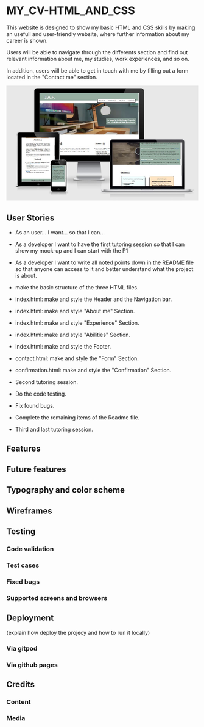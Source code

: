 # MY_CV-HTML_AND_CSS

This website is designed to show my basic HTML and CSS skills by making an usefull and user-friendly website, where further information about my career is shown.

Users will be able to navigate through the differents section and find out relevant information about me, my studies, work experiences, and so on.

In addition, users will be able to get in touch with me by filling out a form located in the "Contact me" section.  

![Responsice Mockup](./assets/images/wireframes.JPG)


## User Stories
- As an user... I want... so that I can...

- As a developer I want to have the first tutoring session so that I can show my mock-up and I can start with the P1
- As a developer I want to write all noted points down in the README file so that anyone can access to it and better understand what the project is about.

- make the basic structure of the three HTML files. 
- index.html: make and style the Header and the Navigation bar.
- index.html: make and style "About me" Section.
- index.html: make and style "Experience" Section.
- index.html: make and style "Abilities" Section.
- index.html: make and style the Footer.
- contact.html: make and style the "Form" Section.
- confirmation.html: make and style the "Confirmation" Section.
- Second tutoring session.
- Do the code testing.
- Fix found bugs.
- Complete the remaining items of the Readme file.
- Third and last tutoring session.

## Features

## Future features

## Typography and color scheme

## Wireframes



## Testing
### Code validation
### Test cases 
### Fixed bugs
### Supported screens and browsers


## Deployment
(explain how deploy the projecy and how to run it locally)
### Via gitpod
### Via github pages


## Credits
### Content
### Media